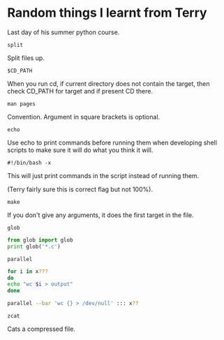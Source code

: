 # Random things I learnt from Terry

Last day of his summer python course.

`split`

Split files up.

`$CD_PATH`

When you run cd, if current directory does not contain the target, then check CD_PATH for target and if present CD there.

`man pages`

Convention. Argument in square brackets is optional.

`echo`

Use echo to print commands before running them when developing shell scripts to make sure it will do what you think it will.

`#!/bin/bash -x`

This will just print commands in the script instead of running them.

(Terry fairly sure this is correct flag but not 100%).

`make`

If you don't give any arguments, it does the first target in the file.

`glob`

~~~python
from glob import glob
print glob('*.c')
~~~

`parallel`

~~~bash
for i in x???
do
echo "wc $i > output"
done
~~~

~~~bash
parallel --bar 'wc {} > /dev/null' ::: x??
~~~

`zcat`

Cats a compressed file.
